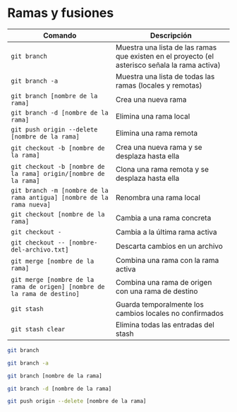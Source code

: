 # Ramas y fusiones

| Comando | Descripción |
| ------- | ----------- |
| `git branch` | Muestra una lista de las ramas que existen en el proyecto (el asterisco señala la rama activa) |
| `git branch -a` | Muestra una lista de todas las ramas (locales y remotas) |
| `git branch [nombre de la rama]` | Crea una nueva rama |
| `git branch -d [nombre de la rama]` | Elimina una rama local |
| `git push origin --delete [nombre de la rama]` | Elimina una rama remota |
| `git checkout -b [nombre de la rama]` | Crea una nueva rama y se desplaza hasta ella |
| `git checkout -b [nombre de la rama] origin/[nombre de la rama]` | Clona una rama remota y se desplaza hasta ella |
| `git branch -m [nombre de la rama antigua] [nombre de la rama nueva]` | Renombra una rama local |
| `git checkout [nombre de la rama]` | Cambia a una rama concreta |
| `git checkout -` | Cambia a la última rama activa |
| `git checkout -- [nombre-del-archivo.txt]` | Descarta cambios en un archivo |
| `git merge [nombre de la rama]` | Combina una rama con la rama activa |
| `git merge [nombre de la rama de origen] [nombre de la rama de destino]` | Combina una rama de origen con una rama de destino |
| `git stash` | Guarda temporalmente los cambios locales no confirmados |
| `git stash clear` | Elimina todas las entradas del stash |

```bash
git branch
```

```bash
git branch -a
```

```bash
git branch [nombre de la rama]
```

```bash
git branch -d [nombre de la rama]
```

```bash
git push origin --delete [nombre de la rama]
```